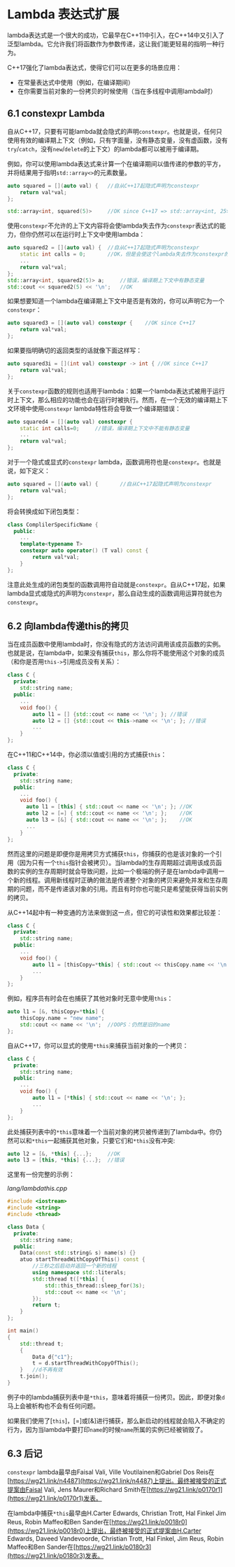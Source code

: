 # Lambda 表达式扩展

lambda表达式是一个很大的成功，它最早在C++11中引入，在C++14中又引入了泛型lambda。它允许我们将函数作为参数传递，这让我们能更轻易的指明一种行为。

C++17强化了lambda表达式，使得它们可以在更多的场景应用：

* 在常量表达式中使用（例如，在编译期间）
* 在你需要当前对象的一份拷贝的时候使用（当在多线程中调用lambda时）

## 6.1 constexpr Lambda

自从C++17，只要有可能lambda就会隐式的声明`constexpr`。也就是说，任何只使用有效的编译期上下文（例如，只有字面量，没有静态变量，没有虚函数，没有`try`/`catch`，没有`new`/`delete`的上下文）的lambda都可以被用于编译期。

例如，你可以使用lambda表达式来计算一个在编译期间以值传递的参数的平方，并将结果用于指明`std::array<>`的元素数量。

```cpp
auto squared = [](auto val) {   //自从C++17起隐式声明为constexpr
    return val*val;
};

std::array<int, squared(5)>     //OK since C++17 => std::array<int, 25>
```

使用`constexpr`不允许的上下文内容将会使lambda失去作为`constexpr`表达式的能力，但你仍然可以在运行时上下文中使用lambda：

```cpp
auto squared2 = [](auto val) {  //自从C++17起隐式声明为constexpr
    static int calls = 0;       //OK，但是会使这个lambda失去作为constexpr的能力
    ...
    return val*val;
};
std::array<int, squared2(5)> a;     //错误，编译期上下文中有静态变量
std::cout << squared2(5) << '\n';   //OK
```

如果想要知道一个lambda在编译期上下文中是否是有效的，你可以声明它为一个`constexpr`：

```cpp
auto squared3 = [](auto val) constexpr {    //OK since C++17
    return val*val;
};
```

如果要指明确切的返回类型的话就像下面这样写：

```cpp
auto squared3i = [](int val) constexpr -> int { //OK since C++17
    return val*val;
};
```

关于`constexpr`函数的规则也适用于lambda：如果一个lambda表达式被用于运行时上下文，那么相应的功能也会在运行时被执行。然而，在一个无效的编译期上下文环境中使用`constexpr` lambda特性将会导致一个编译期错误：

```cpp
auto squared4 = [](auto val) constexpr {
    static int calls=0;     //错误，编译期上下文中不能有静态变量
    ...
    return val*val;
};
```

对于一个隐式或显式的`constexpr` lambda，函数调用符也是`constexpr`。也就是说，如下定义：

```cpp
auto squared = [](auto val) {       //自从C++17起隐式声明为constexpr
    return val*val;
};
```

将会转换成如下闭包类型：

```cpp
class ComplilerSpecificName {
  public:
    ...
    template<typename T>
    constexpr auto operator() (T val) const {
        return val*val;
    }
};
```

注意此处生成的闭包类型的函数调用符自动就是`constexpr`。自从C++17起，如果lambda显式或隐式的声明为`constexpr`，那么自动生成的函数调用运算符就也为`constexpr`。

## 6.2 向lambda传递this的拷贝

当在成员函数中使用lambda时，你没有隐式的方法访问调用该成员函数的实例。也就是说，在lambda中，如果没有捕获`this`，那么你将不能使用这个对象的成员（和你是否用`this->`引用成员没有关系）：

```cpp
class C {
  private:
    std::string name;
  public:
    ...
    void foo() {
        auto l1 = [] {std::cout << name << '\n'; }; //错误
        auto l2 = [] {std::cout << this->name << '\n'; }; //错误
        ...
    }
};
```

在C++11和C++14中，你必须以值或引用的方式捕获`this`：

```cpp
class C {
  private:
    std::string name;
  public:
    ...
    void foo() {
      auto l1 = [this] { std::cout << name << '\n'; }; //OK
      auto l2 = [=] { std::cout << name << '\n'; };    //OK
      auto l3 = [&] { std::cout << name << '\n'; };    //OK
      ...
    }
};
```

然而这里的问题是即便你是用拷贝方式捕获`this`，你捕获的也是该对象的一个引用（因为只有一个`this`指针会被拷贝）。当lambda的生存周期超过调用该成员函数的实例的生存周期时就会导致问题，比如一个极端的例子是在lambda中调用一个新的线程。调用新线程时正确的做法是传递整个对象的拷贝来避免并发和生存周期的问题，而不是传递该对象的引用。而且有时你也可能只是希望能获得当前实例的拷贝。

从C++14起中有一种变通的方法来做到这一点，但它的可读性和效果都比较差：

```cpp
class C {
  private:
    std::string name;
  public:
    ...
    void foo() {
        auto l1 = [thisCopy=*this] { std::cout << thisCopy.name << '\n'; };
        ...
    }
};
```

例如，程序员有时会在也捕获了其他对象时无意中使用`this`：

```cpp
auto l1 = [&, thisCopy=*this] {
    thisCopy.name = "new name";
    std::cout << name << '\n';  //OOPS：仍然是旧的name
};
```

自从C++17，你可以显式的使用`*this`来捕获当前对象的一个拷贝：

```cpp
class C {
  private:
    std::string name;
  public:
    ...
    void foo() {
        auto l1 = [*this] { std::cout << name << '\n'; };
        ...
    }
};
```

此处捕获列表中的`*this`意味着一个当前对象的拷贝被传递到了lambda中。你仍然可以和`*this`一起捕获其他对象，只要它们和`*this`没有冲突:

```cpp
auto l2 = [&, *this] {...};     //OK
auto l3 = [this, *this] {...};  //错误
```

这里有一份完整的示例：

*lang/lambdathis.cpp*

```cpp
#include <iostream>
#include <string>
#include <thread>

class Data {
  private:
    std::string name;
  public:
    Data(const std::string& s) name(s) {}
    atuo startThreadWithCopyOfThis() const {
        //三秒之后启动并返回一个新的线程
        using namespace std::literals;
        std::thread t([*this] {
            std::this_thread::sleep_for(3s);
            std::cout << name << '\n';
        });
        return t;
    }
};

int main()
{
    std::thread t;
    {
        Data d{"c1"};
        t = d.startThreadWithCopyOfThis();
    }   //d不再有效
    t.join();
}
```

例子中的lambda捕获列表中是`*this`，意味着将捕获一份拷贝。因此，即便对象`d`马上会被析构也不会有任何问题。

如果我们使用了[`this`]，[=]或[&]进行捕获，那么新启动的线程就会陷入不确定的行为，因为当lambda中要打印`name`的时候`name`所属的实例已经被销毁了。

## 6.3 后记

`constexpr` lambda最早由Faisal Vali, Ville Voutilainen和Gabriel Dos Reis在[https://wg21.link/n4487](https://wg21.link/n4487)上提出。最终被接受的正式提案由Faisal Vali, Jens Maurer和Richard Smith在[https://wg21.link/p0170r1](https://wg21.link/p0170r1)发表。

在lambda中捕获`*this`最早由H.Carter Edwards, Christian Trott, Hal Finkel Jim Reus, Robin Maffeo和Ben Sander在[https://wg21.link/p0018r0](https://wg21.link/p0018r0)上提出，最终被接受的正式提案由H.Carter Edwards, Daveed Vandevoorde, Christian Trott, Hal Finkel, Jim Reus, Robin Maffeo和Ben Sander在[https://wg21.link/p0180r3](https://wg21.link/p0180r3)发表。
